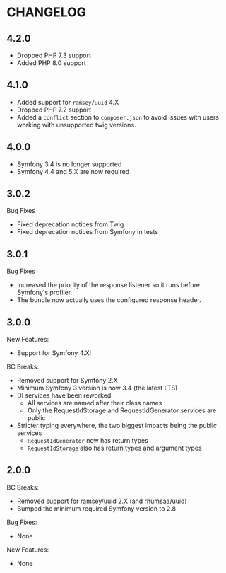 # CHANGELOG

## 4.2.0

- Dropped PHP 7.3 support
- Added PHP 8.0 support

## 4.1.0 

- Added support for `ramsey/uuid` 4.X
- Dropped PHP 7.2 support
- Added a `conflict` section to `composer.json` to avoid issues with users
  working with unsupported twig versions.

## 4.0.0

- Symfony 3.4 is no longer supported
- Symfony 4.4 and 5.X are now required

## 3.0.2

Bug Fixes

- Fixed deprecation notices from Twig
- Fixed deprecation notices from Symfony in tests

## 3.0.1

Bug Fixes

- Increased the priority of the response listener so it runs before Symfony's
  profiler.
- The bundle now actually uses the configured response header.

## 3.0.0

New Features:

- Support for Symfony 4.X!

BC Breaks:

- Removed support for Symfony 2.X
- Minimum Symfony 3 version is now 3.4 (the latest LTS)
- DI services have been reworked:
    - All services are named after their class names
    - Only the RequestIdStorage and RequestIdGenerator services are public
- Stricter typing everywhere, the two biggest impacts being the public services
    - `RequestIdGenerator` now has return types
    - `RequestIdStorage` also has return types and argument types


## 2.0.0

BC Breaks:

- Removed support for ramsey/uuid 2.X (and rhumsaa/uuid)
- Bumped the minimum required Symfony version to 2.8

Bug Fixes:

- None

New Features:

- None
